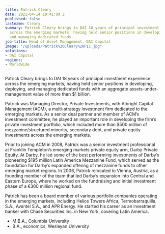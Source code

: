 ```yaml
---
title: Patrick Cleary
date: 2021-04-14 10:41:00 Z
published: false
lastname: Cleary
summary: Patrick Cleary brings to DAI 18 years of principal investment experience
  across the emerging markets, having held senior positions in developing, deploying,
  and managing dedicated funds.
job-title: Head of Asset Management, DAI Capital
image: "/uploads/Patrick%20Cleary%20PIC.jpg"
solutions:
- DAI Capital
regions:
- Worldwide
---
```


Patrick Cleary brings to DAI 18 years of principal investment experience across the emerging markets, having held senior positions in developing, deploying, and managing dedicated funds with an aggregate assets-under-management value of more than $1 billion.

Patrick was Managing Director, Private Investments, with Albright Capital Management (ACM), a multi-strategy investment firm dedicated to the emerging markets. As a senior deal partner and member of ACM’s investment committee, he played an important role in developing the firm’s private investment portfolio, which included more than $500 million of mezzanine/structured minority, secondary debt, and private equity investments across the emerging markets. 

Prior to joining ACM in 2008, Patrick was a senior investment professional at Franklin Templeton’s emerging markets private equity arm, Darby Private Equity. At Darby, he led some of the best performing investments of Darby’s pioneering $195 million Latin America Mezzanine Fund, which served as the foundation for Darby’s expanded offering of mezzanine funds to other emerging market regions. In 2006, Patrick relocated to Vienna, Austria, as a founding member of the team that led Darby’s expansion into Central and Eastern Europe, where he worked on the fundraising and initial investment phase of a €300 million regional fund. 

Patrick has been a board member of various portfolio companies operating in the emerging markets, including Helios Towers Africa, Termobarraquilla, S.A., Avantel S.A., and APR Energy. He started his career as an investment banker with Chase Securities Inc. in New York, covering Latin America.

* M.B.A., Columbia University
* B.A., economics, Wesleyan University